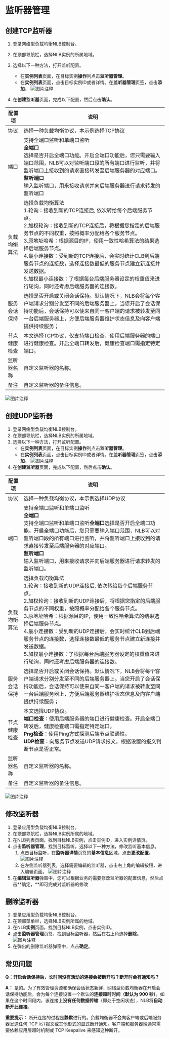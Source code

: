 # 监听器管理

## 创建TCP监听器

1. 登录网络型负载均衡NLB控制台。
2. 在顶部导航栏，选择NLB实例的所属地域。
3. 选择以下一种方法，打开监听配置。

   - 在**实例列表**页面，在目标实例**操作**列点击**监听器管理**。
   - 在**实例列表**页面，点击目标实例ID或者详情。在**监听器管理**页签，点击**添加**。
     ![图片注释](/images/添加监听器.png)
4. 在**创建监听器**页面，完成以下配置，然后点击**确认**。

| 配置项       | 说明                                                         |
| ------------ | ------------------------------------------------------------ |
| 协议         | 选择一种负载均衡协议，本示例选择TCP协议                      |
| 端口         | 支持全端口监听和单端口监听<br />**全端口**<br />选择是否开启全端口功能。开启全端口功能后，您只需要输入端口范围，NLB可以对监听端口段的所有端口进行监听，并将监听端口上接收到的请求直接转发至后端服务器的对应端口。<br />**监听端口**<br />输入监听端口，用来接收请求并向后端服务器进行请求转发的监听端口 |
| 负载均衡算法 | 选择负载均衡算法<br />1.轮询：接收到新的TCP连接后, 依次转给每个后端服务节点。<br />2.加权轮询：接收到新的TCP连接后，将根据您指定的后端服务节点的不同权重，按照概率分配给各个服务节点。<br />3.原地址哈希：根据源目的IP，使用一致性哈希算法的结果选择后端服务节点。<br />4.最小连接数：受到新的TCP连接后，会实时统计CLB到后端服务节点的连接数，选择连接数最低的服务节点建立新连接并发送数据。<br />5.加权最小连接数：了根据每台后端服务器设定的权重值来进行轮询，同时还考虑后端服务器的连接数。 |
| 服务会话保持 | 选择是否开启或关闭会话保持。默认情况下，NLB会将每个客户端请求分别分发至不同的后端服务器上。当您开启了会话保持功能后，会话保持可以使来自同一客户端的请求被转发至同一台后端服务器上，方便后端服务器维护状态信息及向客户端提供持续服务； |
| 节点健康检查 | 本文选择TCP协议，仅支持端口检查，使用后端服务器的端口进行健康检查。开启全端口转发后，健康检查端口需指定特定端口。 |
| 监听器名称   | 自定义监听器的名称。                                         |
| 备注         | 自定义监听器的备注信息。                                     |

 ![图片注释](/images/创建TCP监听器.png)

## 创建UDP监听器

1. 登录网络型负载均衡NLB控制台。
2. 在顶部导航栏，选择NLB实例的所属地域。
3. 选择以下一种方法，打开监听配置。
   - 在**实例列表**页面，在目标实例**操作**列点击**监听器管理**。
   - 在**实例列表**页面，点击目标实例ID或者详情。在**监听器管理**页签，点击**添加**。
     ![图片注释](/images/添加监听器.png)
4. 在**创建监听器**页面，完成以下配置，然后点击**确认**。

| 配置项       | 说明                                                         |
| ------------ | ------------------------------------------------------------ |
| 协议         | 选择一种负载均衡协议，本示例选择UDP协议                      |
| 端口         | 支持全端口监听和单端口监听<br />**全端口**<br />支持全端口监听和单端口监听**全端口**选择是否开启全端口功能。开启全端口功能后，您只需要输入端口范围，NLB可以对监听端口段的所有端口进行监听，并将监听端口上接收到的请求直接转发至后端服务器的对应端口。<br />**监听端口**<br />输入监听端口，用来接收请求并向后端服务器进行请求转发的监听端口。 |
| 负载均衡算法 | 选择负载均衡算法<br />1.轮询：接收到新的UDP连接后, 依次转给每个后端服务节点。<br />2.加权轮询：接收到新的UDP连接后，将根据您指定的后端服务节点的不同权重，按照概率分配给各个服务节点。<br />3.原地址哈希：根据源目的IP，使用一致性哈希算法的结果选择后端服务节点。<br />4.最小连接数：受到新的UDP连接后，会实时统计CLB到后端服务节点的连接数，选择连接数最低的服务节点建立新连接并发送数据。<br />5.加权最小连接数：了根据每台后端服务器设定的权重值来进行轮询，同时还考虑后端服务器的连接数。 |
| 服务会话保持 | 选择是否开启或关闭会话保持。默认情况下，NLB会将每个客户端请求分别分发至不同的后端服务器上。当您开启了会话保持功能后，会话保持可以使来自同一客户端的请求被转发至同一台后端服务器上，方便后端服务器维护状态信息及向客户端提供持续服务； |
| 节点健康检查 | 本文选择UDP协议。<br />**端口检查**：使用后端服务器的端口进行健康检查。开启全端口转发后，健康检查端口需指定特定端口。<br />**Png检查**：使用Ping方式探测后端节点联通性。<br />**UDP检查**：向服务节点发送UDP请求报文，根据设置的报文判断节点是否正常。 |
| 监听器名称   | 自定义监听器的名称。                                         |
| 备注         | 自定义监听器的备注信息。                                     |

![图片注释](/images/创建UDP监听器.png)
## 修改监听器

1. 登录应用型负载均衡NLB控制台。
2. 在顶部导航栏，选择NLB实例所属的地域。
3. 在NLB列表页面，找到目标NLB实例，点击实例ID，进入实例详情页。
4. 点击**监听器管理**，找到目标监听，选择以下一种方法，修改监听基本信息。
   1. 点击目标监听，在**监听器详情**页签的**基本信息**区域，点击**更改配置**。
      ![图片注释](/images/修改监听器.png)
   2. 在左侧监听器列表，选择需要编辑的监听器，点击右上角的编辑按钮，进入编辑页面。
      ![图片注释](/images/编辑监听器.png)
5. 在**编辑监听器**弹窗中，您可以根据业务的需要修改监听器的配置信息，然后点击**确定，**即可完成对监听器的修改

## 删除监听器

1. 登录应用型负载均衡NLB控制台。
2. 在顶部菜单栏，选择NLB实例所属的地域。
3. 在NLB**实例**页面，找到目标NLB实例，点击实例ID。
4. 点击**监听器管理**页签，找到目标监听器，然后在右上角选择**删除**。
   ![图片注释](/images/删除监听器.png)
5. 在弹出的删除监听器弹窗中，点击**确定**。

## 常见问题

**Q：开启会话保持后，长时间没有活动的连接会被断开吗？断开时会有通知吗？**

**A：** 是的。为了有效管理资源和确保会话状态新鲜，网络型负载均衡器在开启会话保持功能后，会为每个连接设置一个默认的**连接超时时间（默认为 900 秒）**。如果在这个时间段内，该连接上**没有任何数据传输**（即处于空闲状态），NLB将**自动断开此连接**。

**重要提示：** 断开连接的过程是**静默**进行的。负载均衡器**不会**向客户端或后端服务器发送任何 TCP `RST`报文或其他形式的显式断开通知。客户端和服务器端通常需要依赖应用层超时机制或 TCP Keepalive 来感知这种断开。